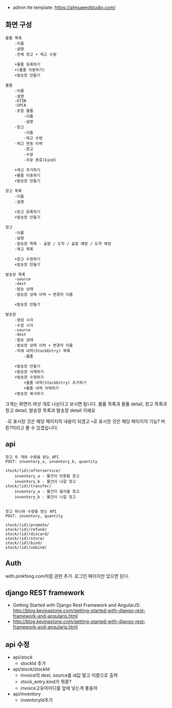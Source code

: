 - admin lte template: https://almsaeedstudio.com/

## 화면 구성
```
물품 목록
    -이름
    -설명
    -전체 창고 + 재고 수량

    +물품 등록하기
    +(물품 이동하기)
    +발송장 만들기

물품
    -이름
    -설명
    -GTIN
    -UPCA
    -포함 물품
        -이름
        -설명
    -창고
        -이름
        -재고 수량
    -재고 변동 이력
        -창고
        -수량
        -주문 종류(kind)

    +재고 추가하기
    +물품 이동하기
    +발송장 만들기

창고 목록
    -이름
    -설명

    +창고 등록하기
    +발송장 만들기

창고
    -이름
    -설명
    -발송장 목록 - 출발 / 도착 / 출발 예정 / 도착 예정
    -재고 목록

    +창고 수정하기
    +발송장 만들기

발송장 목록
    -source
    -dest
    -발송 상태
    -발송장 상태 이력 + 변경자 이름

    +발송장 만들기

발송장
    -생성 시각
    -수정 시각
    -source
    -dest
    -발송 상태
    -발송장 상태 이력 + 변경자 이름
    -적재 내역(StockEntry) 목록
        -물품

    +발송장 만들기
    +발송장 삭제하기
    +발송장 수정하기
        +물품 내역(StockEntry) 추가하기
        +물품 내역 삭제하기
    +발송장 복사하기
```

크게는 화면이 여섯 개로 나뉜다고 보시면 됩니다.
물품 목록과 물품 detail,
창고 목록과 창고 detail,
발송장 목록과 발송장 detail 이예요

`-`로 표시된 것은 해당 페이지의 내용이 되겠고
`+`로 표시한 것은 해당 페이지의 기능? 버튼?이라고 볼 수 있겠습니다.

## api
```
창고 두 개와 수량을 받는 API
POST: inventory_a, inventory_b, quantity

stock/(id)/afterservice/
    inventory_a - 물건이 반환될 창고
    inventory_b - 물건이 나갈 창고
stock/(id)/transfer/
    inventory_a - 물건이 들어올 창고
    inventory_b - 물건이 나갈 창고


창고 하나와 수량을 받는 API
POST: inventory, quantity

stock/(id)/promote/
stock/(id)/refund/
stock/(id)/discard/
stock/(id)/store/
stock/(id)/bind/
stock/(id)/unbind/
```

## Auth
with.pinkfong.com처럼 권한 추가.
로그인 페이지만 있으면 된다.

## django REST framework
- Getting Started with Django Rest Framework and AngularJS: http://blog.kevinastone.com/getting-started-with-django-rest-framework-and-angularjs.html
- http://blog.kevinastone.com/getting-started-with-django-rest-framework-and-angularjs.html

## api 수정
- api/stock
    + stockId 추가
-  api/stock/stockId
    +  invoice의 dest, source를 id값 말고 이름으로 출력
    +  stock_entry.kind가 뭐죵?
    +  invoice고유아이디를 앞에 넣는게 좋을까
- api/inventory
    + inventoryId추가
